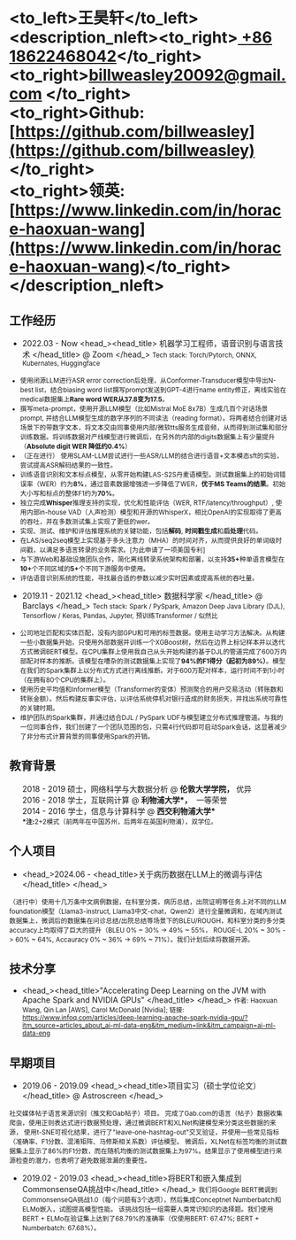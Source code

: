 # <to_left>王昊轩</to_left><description_nleft><to_right>[ +86 18622468042](tel://008618622468042)</to_right><br> <to_right>[billweasley20092@gmail.com](billweasley20092@gmail.com) </to_right><br><to_right><b>Github: </b> [https://github.com/billweasley](https://github.com/billweasley)</to_right><br><to_right><b>领英: </b> [https://www.linkedin.com/in/horace-haoxuan-wang](https://www.linkedin.com/in/horace-haoxuan-wang)</to_right></description_nleft>    

工作经历
--------
- <datetime>2022.03 - Now </datetime> <head_><head_title> 机器学习工程师，语音识别与语言技术 </head_title> @ Zoom </head_>
<description><small>
Tech stack: Torch/Pytorch, ONNX, Kubernates, Huggingface
<ul>
<li> 使用闭源LLM进行ASR error correction后处理，从Conformer-Transducer模型中导出N-best list，结合biasing word list撰写prompt发送到GPT-4进行name entity修正，离线实验在medical数据集上<b>Rare word WER从37.8变为17.5</b>。</li>
<li> 撰写meta-prompt，使用开源LLM模型（比如Mistral MoE 8x7B）生成几百个对话场景prompt, 并结合LLM模型生成的数字序列的不同读法（reading format）。将两者结合创建对话场景下的带数字文本，将文本交由同事使用内部/微软tts服务生成音频，从而得到测试集和部分训练数据。将训练数据对产线模型进行微调后，在另外的内部的digits数据集上有少量提升（<b>Absolute digit WER 降低约0.4%</b>）</li>
<li>（正在进行） 使用SLAM-LLM尝试进行一些ASR/LLM的结合进行语音+文本模态sft的实验，尝试提高ASR解码结果的一致性。</li>
<li> 训练语音识别和文本标点模型，从零开始构建LAS-S2S丹麦语模型。测试数据集上的初始词错误率（WER）约为<b>8%</b>，通过音素数据增强进一步降低了WER，<b>优于MS Teams的结果</b>。初始大小写和标点的整体F1约为<b>70%</b>。 </li>
<li> 独立完成<b>Whisper</b></n>推理支持的实现，优化和性能评估（WER, RTF/latency/throughput）, 使用内部in-house VAD（人声检测）模型和开源的WhisperX，相比OpenAI的实现取得了更高的吞吐，并在多数测试集上实现了更低的wer。 </li>
<li> 实现、测试、维护和评估推理系统的关键功能，包括<b>解码</b>, <b>时间戳生成</b>和<b>后处理</b>代码。 </li>
<li> 在LAS/seq2seq模型上实现基于多头注意力（MHA）的时间对齐，从而提供良好的单词级时间戳，以满足多语言转录的业务需求。[为此申请了一项美国专利] </li>
<li> 与下游Web和基础设施团队合作，简化离线转录系统架构和部署，以支持<b>35+</b>种单语言模型在<b>10+</b>个不同区域的<b>5+</b>个不同下游服务中使用。 </li>
<li> 评估语音识别系统的性能，寻找最合适的参数以减少实时因素或提高系统的吞吐量。 </li>
</ul>
</small></description>

- <datetime>2019.11 - 2021.12 </datetime> <head_><head_title> 数据科学家 </head_title> @ Barclays </head_>
<description><small>
Tech stack: Spark / PySpark, Amazon Deep Java Library (DJL), Tensorflow / Keras, Pandas, Jupyter, 预训练Transformer / 似然比
<ul>
<li>
公司地址匹配和实体匹配，没有内部GPU和可用的标签数据。使用主动学习方法解决。从构建一些小数据集开始，只使用外部数据并训练一个XGBoost树，然后在边界上标记样本并以迭代方式微调BERT模型。在CPU集群上使用我自己从头开始构建的基于DJL的管道完成了600万内部配对样本的推断。该模型在嘈杂的测试数据集上实现了<b>94%的F1得分（起初为89%）</b>。模型在我们的Spark集群上以分布式方式进行离线推断。对于600万配对样本，运行时间不到1小时（在拥有80个CPU的集群上）。
</li>
<li>
使用历史平均值和Informer模型（Transformer的变体）预测聚合的用户交易活动（转账数和转账金额）。然后构建反事实评估，以评估系统停机对银行造成的财务损失，并找出系统可靠性的关键时期。
</li>
<li>
维护团队的Spark集群，并通过结合DJL / PySpark UDF与模型建立分布式推理管道。与我的一位同事合作，我们创建了一个团队范围的包，只需4行代码即可启动Spark会话，这显著减少了非分布式计算背景的同事使用Spark的开销。
</li>
</ul>
</small></description>

教育背景
--------
<ul style="list-style-type: none;">
<li><head_><datetime>2018 - 2019</datetime> 硕士，网络科学与大数据分析  @&nbsp;<b>伦敦大学学院，</b>&nbsp;优异</head_></li>
<li><head_><datetime>2016 - 2018</datetime> 学士，互联网计算  @&nbsp;<b>利物浦大学*，</b>&nbsp; 一等荣誉</head_></li>
<li><head_><datetime>2014 - 2016</datetime> 学士，信息与计算科学  @&nbsp;<b>西交利物浦大学* </b>&nbsp;</head_>
<li><description><small><b>*注:</b>2+2模式（前两年在中国苏州，后两年在英国利物浦），双学位。</small></description></li>
</li>
</ul>

个人项目
--------

-  <head_><datetime>2024.06 - </datetime> <head_title>关于病历数据在LLM上的微调与评估 </head_title> </head_>
<description>
<small>
（进行中）使用十几万条中文病例数据，在科室分类，病历总结，出院证明等任务上对不同的LLM foundation模型（Llama3-instruct, Llama3中文-chat，Qwen2）进行全量微调和，在域内测试数据集上，微调后的数据集在问诊总结/出院总结等场景下的BLEU/ROUGH，和科室分类的多分类accuracy上均取得了巨大的提升（BLEU 0% ~ 30% -> 49% ~ 55%， ROUGE-L 20% ~ 30% -> 60% ~ 64%, Accauracy 0% ~ 36% -> 69% ~ 71%）。我们计划后续将数据开源。
</small>
</description>

技术分享
--------
- <head_><head_title>"Accelerating Deep Learning on the JVM with Apache Spark and NVIDIA GPUs" </head_title> </head_>
<description><small>
作者: Haoxuan Wang, Qin Lan [AWS], Carol McDonald [Nvidia];  链接: https://www.infoq.com/articles/deep-learning-apache-spark-nvidia-gpu/?itm_source=articles_about_ai-ml-data-eng&itm_medium=link&itm_campaign=ai-ml-data-eng
</small>
</description>

早期项目
--------

- <datetime>2019.06 - 2019.09</datetime> <head_><head_title>项目实习（硕士学位论文）</head_title> @ Astroscreen </head_>
<description>
<small>
社交媒体帖子语言来源识别（推文和Gab帖子）项目。
完成了Gab.com的语言（帖子）数据收集爬虫，使用正则表达式进行数据预处理，通过微调BERT和XLNet构建模型来分类这些数据的来源，
使用t-SNE可视化结果，进行了"leave-one-hashtag-out"交叉验证，并使用一些常见指标（准确率、F1分数、混淆矩阵、马修斯相关系数）评估模型。
微调后，XLNet在标签均衡的测试数据集上显示了86%的F1分数，而在随机均衡的测试数据集上为97%。结果显示了使用模型进行来源检查的潜力，也表明了避免数据泄漏的重要性。
</small>
</description>

- <datetime>2019.02 - 2019.03</datetime> <head_><head_title>将BERT和嵌入集成到CommonsenseQA挑战中</head_title> </head_>
<description><small>
我们将Google BERT微调到CommonsenseQA挑战1.0（每个问题有3个选项），然后集成Conceptnet Numberbatch和ELMo嵌入，试图提高模型性能。
该挑战包括一组需要人类常识知识的选择题。我们使用BERT + ELMo在验证集上达到了68.79%的准确率（仅使用BERT: 67.47%; BERT + Numberbatch: 67.68%）。
</small>
</description>




